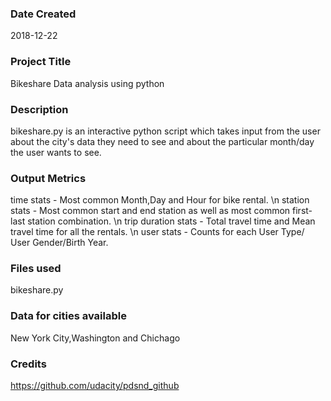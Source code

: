 ### Date Created
2018-12-22

### Project Title
Bikeshare Data analysis using python

### Description
bikeshare.py is an interactive python script which takes input from the user about the city's data they need to see and about the particular month/day the user wants to see. 

### Output Metrics
time stats          - Most common Month,Day and Hour for bike rental. \n
station stats       - Most common start and end station as well as most common first-last station combination. \n
trip duration stats - Total travel time and Mean travel time for all the rentals. \n
user stats          - Counts for each User Type/ User Gender/Birth Year.

### Files used
bikeshare.py

### Data for cities available
New York City,Washington and Chichago

### Credits
https://github.com/udacity/pdsnd_github

